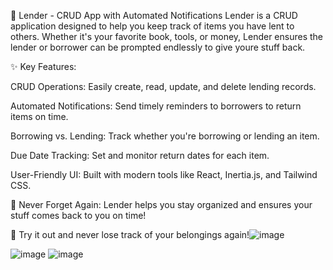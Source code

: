 🚀 Lender - CRUD App with Automated Notifications
Lender is a CRUD application designed to help you keep track of items you have lent to others. Whether it's your favorite book, tools, or money, Lender ensures the lender or borrower can be prompted endlessly to give youre stuff back.

✨ Key Features:

CRUD Operations: Easily create, read, update, and delete lending records.

Automated Notifications: Send timely reminders to borrowers to return items on time.

Borrowing vs. Lending: Track whether you're borrowing or lending an item.

Due Date Tracking: Set and monitor return dates for each item.

User-Friendly UI: Built with modern tools like React, Inertia.js, and Tailwind CSS.

📅 Never Forget Again: Lender helps you stay organized and ensures your stuff comes back to you on time!

🔗 Try it out and never lose track of your belongings again!![image](https://github.com/user-attachments/assets/db6f01d0-9b89-481f-a459-56d3eda068e4)

![image](https://github.com/user-attachments/assets/38e530da-a0aa-4766-a877-4628d52b63af)
![image](https://github.com/user-attachments/assets/4b17e4ec-bca5-4434-8555-098a20612fa8)
